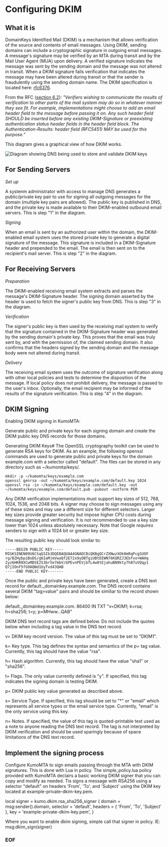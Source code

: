 # Configuring DKIM

## What it is

DomainKeys Identified Mail (DKIM) is a mechanism that allows verification of the source and contents of email messages. Using DKIM, sending domains can include a cryptographic signature in outgoing email messages. A message's signature may be verified by an MTA during transit and by the Mail User Agent (MUA) upon delivery. A verified signature indicates the message was sent by the sending domain and the message was not altered in transit. When a DKIM signature fails verification that indicates the message may have been altered during transit or that the sender is fraudulently using the sending domain name. The DKIM specification is located here: [rfc6376](https://datatracker.ietf.org/doc/html/rfc6376).

From the RFC ([section 6.2](https://datatracker.ietf.org/doc/html/rfc6376#section-6.2)):
_"Verifiers wishing to communicate the results of verification to other
   parts of the mail system may do so in whatever manner they see fit.
   For example, implementations might choose to add an email header
   field to the message before passing it on.  Any such header field
   SHOULD be inserted before any existing DKIM-Signature or preexisting
   authentication status header fields in the header field block.  The
   Authentication-Results: header field (RFC5451) MAY be used for this
   purpose."_


This diagram gives a graphical view of how DKIM works.

![Diagram showing DNS being used to store and validate DKIM keys](https://user-images.githubusercontent.com/13574506/222079787-83431e17-5737-42dc-9cbf-9679477718c9.png)



## For Sending Servers
*Set up*

A systenm administrator with access to manage DNS generates a public/private key pair to use for signing all outgoing messages for the domain (multiple key pairs are allowed). The public key is published in DNS, and the private key is made available to their DKIM-enabled outbound email servers. This is step "1" in the diagram.

*Signing*

When an email is sent by an authorized user within the domain, the DKIM-enabled email system uses the stored private key to generate a digital signature of the message. This signature is included in a DKIM-Signature header and prepended to the email. The email is then sent on to the recipient's mail server. This is step "2" in the diagram.

## For Receiving Servers
*Preparation*

The DKIM-enabled receiving email system extracts and parses the message's DKIM-Signature header. The signing domain asserted by the header is used to fetch the signer's public key from DNS. This is step "3" in the diagram.

*Verification*

The signer's public key is then used by the receiving mail system to verify that the signature contained in the DKIM-Signature header was generated by the sending domain's private key. This proves that the email was truly sent by, and with the permission of, the claimed sending domain. It also confirms that the headers signed by the sending domain and the message body were not altered during transit.

*Delivery*

The receiving email system uses the outcome of signature verification along with other local policies and tests to determine the disposition of the message. If local policy does not prohibit delivery, the message is passed to the user's inbox. Optionally, the email recipient may be informed of the results of the signature verification. This is step "4" in the diagram.

## DKIM Signing
Enabling DKIM signing in KumoMTA:

Generate public and private keys for each signing domain and create the DKIM public key DNS records for those domains.

Generating DKIM Keys#
The OpenSSL cryptography toolkit can be used to generate RSA keys for DKIM. As an example, the following openssl commands are used to generate public and private keys for the domain example.com with a selector called "default". The files can be stored in any directory such as ~/kumomta/keys/.

```
mkdir -p ~/kumomta/keys/example.com
openssl genrsa -out ~/kumomta/keys/example.com/default.key 1024
openssl rsa -in ~/kumomta/keys/example.com/default.key -out ~/kumomta/keys/example.com/default.pub -pubout -outform PEM
```

Any DKIM verification implementations must support key sizes of 512, 768, 1024, 1536, and 2048 bits. A signer may choose to sign messages using any of these sizes and may use a different size for different selectors. Larger key sizes provide greater security but impose higher CPU costs during message signing and verification. It is not recommended to use a key size lower than 1024 unless absolutely necessary. Note that Google _requires_ senders to sign with a 1024 bit or greater key size.

The resulting public key should look similar to:

```
-----BEGIN PUBLIC KEY-----
MIGKSINEN09U6CSqGSIb3DQEBAQUAA4GNADCBiQKBgQCrZXNwzXOk0mRqPcgSUOF
rg/BZHybpiBoDS/g6IaMjmVwaQf2E72x9yDBTgiUBtDIWN76KQRZJ3Ebfvo+WAHq
2yz6HKR0XCwMDSE2S3brVe7mbV/GPEvnPEVjbfL4w0tEjahuBN9kty7h07uVQqy1
Q7jIOnF5fG9AQNd1UyTvd43QAB
-----END PUBLIC KEY-------
```

Once the public and private keys have been generated, create a DNS text record for default._domainkey.example.com. The DNS record contains several DKIM "tag=value" pairs and should be similiar to the record shown below:

default._domainkey.example.com. 86400 IN TXT
"v=DKIM1; k=rsa; h=sha256; t=y; p=MHww...QAB"

DKIM DNS text record tags are defined below. Do not include the quotes below when including a tag value in the DNS text record.

v= DKIM key record version. The value of this tag must be set to "DKIM1".

k= Key type. This tag defines the syntax and semantics of the p= tag value. Currently, this tag should have the value "rsa".

h= Hash algorithm. Currently, this tag should have the value "sha1" or "sha256".

t= Flags. The only value currently defined is "y". If specified, this tag indicates the signing domain is testing DKIM.

p= DKIM public key value generated as described above.

s= Service Type. If specified, this tag should be set to "*" or "email" which represents all service types or the email service type. Currently, "email" is the only service using this key.

n= Notes. If specified, the value of this tag is quoted-printable text used as a note to anyone reading the DNS text record. The tag is not interpreted by DKIM verification and should be used sparingly because of space limitations of the DNS text record.

## Implement the signing process

Configure KumoMTA to sign emails passing through the MTA with DKIM signatures.  This is done with Lua in policy.  The simple_policy.lua policy provided with KumoMTA declairs a basic working DKIM signer that you can copy and modify as needed.  Tis signs a message with RSA256 using a selector "default" on headers 'From', 'To', and 'Subject' using the DKIM key located at example-private-dkim-key.pem. 

  local signer = kumo.dkim.rsa_sha256_signer {
    domain = msg:sender().domain,
    selector = 'default',
    headers = { 'From', 'To', 'Subject' },
    key = 'example-private-dkim-key.pem',
  }

Where you want to enable dkim signing, simple call that signer in policy.
IE:  msg:dkim_sign(signer)



### EOF

